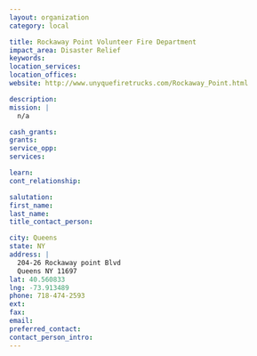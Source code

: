 ```yaml
---
layout: organization
category: local

title: Rockaway Point Volunteer Fire Department
impact_area: Disaster Relief
keywords: 
location_services: 
location_offices: 
website: http://www.unyquefiretrucks.com/Rockaway_Point.html

description: 
mission: |
  n/a

cash_grants: 
grants: 
service_opp: 
services: 

learn: 
cont_relationship: 

salutation: 
first_name: 
last_name: 
title_contact_person: 

city: Queens
state: NY
address: |
  204-26 Rockaway point Blvd  
  Queens NY 11697
lat: 40.560833
lng: -73.913489
phone: 718-474-2593
ext: 
fax: 
email: 
preferred_contact: 
contact_person_intro: 
---
```

